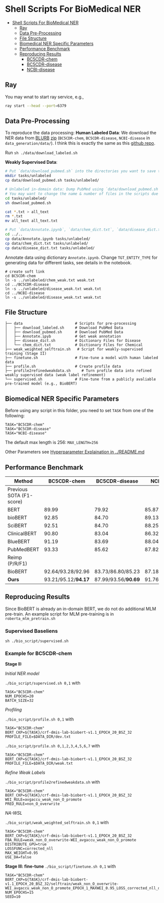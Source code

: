 # Shell Scripts For BioMedical NER



- [Shell Scripts For BioMedical NER](#shell-scripts-for-biomedical-ner)
	- [Ray](#ray)
	- [Data Pre-Processing](#data-pre-processing)
	- [File Structure](#file-structure)
	- [Biomedical NER Specific Parameters](#biomedical-ner-specific-parameters)
	- [Performance Benchmark](#performance-benchmark)
	- [Reproducing Results](#reproducing-results)
		- [BC5CDR-chem](#bc5cdr-chem)
		- [BC5CDR-disease](#bc5cdr-disease)
		- [NCBI-disease](#ncbi-disease)

## Ray
You may wnat to start ray service, e.g., 
```bash
ray start --head --port=6379
```

## Data Pre-Processing

To reproduce the data processing:
**Human Labeled Data**:
We download the NER data from [BLURB](https://microsoft.github.io/BLURB/submit.html) [zip](https://microsoft.github.io/BLURB/sample_code/data_generation.tar.gz) (`BC5CDR-chem`, `BC5CDR-disease`, `NCBI-disease` in `data_generation/data/`). I think this is exactly the same as this [github repo](https://github.com/cambridgeltl/MTL-Bioinformatics-2016).

Run `sh ./data/download_labeled.sh`

**Weakly Supervised Data**:
```bash
# Put `data/download_pubmed.sh` into the directories you want to save the data before running it. It takes a long time to run and require large disc space.
mkdir tasks/unlabeled
cp data/download_pubmed.sh tasks/unlabeled/

# Unlabeled in-domain data: Dump PubMed using `data/download_pubmed.sh`.
# You may want to change the name & number of files in the scripts due to change of annual baseline of pubmed (i.e., `GZFILE`, `XMLFILE` and `$(seq -f "%04g" 1 1015)`). See current year's data in https://ftp.ncbi.nlm.nih.gov/pubmed/baseline/
cd tasks/unlabeled/
sh download_pubmed.sh

cat *.txt > all_text
rm *.txt
mv all_text all_text.txt

# Put `data/Annotate.ipynb`, `data/chem_dict.txt`, `data/disease_dict.txt` into the directory.
cd ../..
cp data/Annotate.ipynb tasks/unlabeled/
cp data/chem_dict.txt tasks/unlabeled/
cp data/disease_dict.txt tasks/unlabeled/
```
Annotate data using dictionary `Annotate.ipynb`. Change `TGT_ENTITY_TYPE` for generating data for different tasks, see details in the notebook. 

```
# create soft link
cd BC5CDR-chem
ln -s ../unlabeled/chem_weak.txt weak.txt
cd ../BC5CDR-disease
ln -s ../unlabeled/disease_weak.txt weak.txt
cd ../NCBI-disease
ln -s ../unlabeled/disease_weak.txt weak.txt
```


## File Structure
```.
├── data                        # Scripts for pre-processing
│   ├── download_labeled.sh     # Download PubMed Data
│   ├── download_pubmed.sh      # Download PubMed Data
│   ├── Annotate.ipyb           # Get weak annotation
│   ├── disease_dict.sh         # Dictionary Files for Disease
│   └── chem_dict.txt           # Dictionary Files for Chemical
├── weak_weighted_selftrain.sh   # Script for weakly-supervised training (Stage II)
├── finetune.sh                 # Fine-tune a model with human labeled data
├── profile.sh                  # Create profile data
├── profile2refinedweakdata.sh     # Turn profile data into refined weakly supervised data (weak label refinement)
└── supervised.sh               # Fine-tune from a publicly avaliable pre-trained model (e.g., BioBERT)
```

## Biomedical NER Specific Parameters

Before using any script in this folder, you need to set `TASK` from one of the following:
```
TASK="BC5CDR-chem"
TASK="BC5CDR-disease"
TASK="NCBI-disease"
```

The default max length is 256: `MAX_LENGTH=256`

Other Parameters see [Hyperparameter Explaination in ../README.md](../README.md#hyperparameter-explaination)

## Performance Benchmark


|Method | BC5CDR-chem | BC5CDR-disease | NCBI-disease |
|-------|-------------|----------------|--------------|
|Previous SOTA (F1-score) ||||
|BERT	          |89.99	|79.92	|85.87|
|bioBERT        |92.85	|84.70 	|89.13|
|SciBERT	      |92.51	|84.70  |88.25|
|ClinicalBERT	  |90.80  |83.04	|86.32|
|BlueBERT	      |91.19	|83.69	|88.04|
|PubMedBERT	    |93.33	|85.62	|87.82|
|Reimp (P/R/F1)||||
|BioBERT |92.64/93.28/92.96	|83.73/86.80/85.23	|87.18/91.35/89.22|
|**Ours**|93.21/95.12/**94.17**	|87.99/93.56/**90.69**	|91.76/92.81/**92.28**|



## Reproducing Results

Since BioBERT is already an in-domain BERT, we do not do additional MLM pre-train.
An example script for MLM pre-training is in `roberta_mlm_pretrain.sh`

### Supervised Baseliens

`sh ./bio_script/supervised.sh`

### Example for BC5CDR-chem

**Stage II:**

*Initial NER model*

`./bio_script/supervised.sh 0,1` with
```
TASK="BC5CDR-chem"
NUM_EPOCHS=20
BATCH_SIZE=32
```

*Profiling*

`./bio_script/profile.sh 0,1` with
```
TASK="BC5CDR-chem"
BERT_CKP=${TASK}/crf-dmis-lab-biobert-v1.1_EPOCH_20_BSZ_32
PROFILE_FILE=$DATA_DIR/dev.txt
```
`./bio_script/profile.sh 0,1,2,3,4,5,6,7` with
```
TASK="BC5CDR-chem"
BERT_CKP=${TASK}/crf-dmis-lab-biobert-v1.1_EPOCH_20_BSZ_32
PROFILE_FILE=$DATA_DIR/weak.txt
```

*Refine Weak Labels*

`./bio_script/profile2refinedweakdata.sh` with
```
TASK="BC5CDR-chem"
BERT_CKP=${TASK}/crf-dmis-lab-biobert-v1.1_EPOCH_20_BSZ_32
WEI_RULE=avgaccu_weak_non_O_promote
PRED_RULE=non_O_overwrite
```

*NA-WSL*

`./bio_script/weak_weighted_selftrain.sh 0,1` with
```
TASK="BC5CDR-chem"
BERT_CKP=${TASK}/crf-dmis-lab-biobert-v1.1_EPOCH_20_BSZ_32
FBA_RULE=weak_non_O_overwrite-WEI_avgaccu_weak_non_O_promote
DISTRIBUTE_GPU=true
LOSSFUNC=corrected_nll
MAX_WEIGHT=0.95
USE_DA=false
```

**Stage III: fine-tune**
`./bio_script/finetune.sh 0,1` with
```
TASK="BC5CDR-chem"
BERT_CKP=${TASK}/crf-dmis-lab-biobert-v1.1_EPOCH_20_BSZ_32/selftrain/weak_non_O_overwrite-WEI_avgaccu_weak_non_O_promote_EPOCH_1_MAXWEI_0.95_LOSS_corrected_nll_distributed
NUM_EPOCHS=15
SEED=10
```

